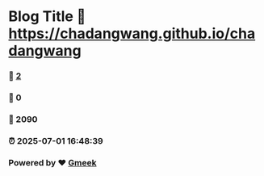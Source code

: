 # Blog Title :link: https://chadangwang.github.io/chadangwang 
### :page_facing_up: [2](https://chadangwang.github.io/chadangwang/tag.html) 
### :speech_balloon: 0 
### :hibiscus: 2090 
### :alarm_clock: 2025-07-01 16:48:39 
### Powered by :heart: [Gmeek](https://github.com/Meekdai/Gmeek)
